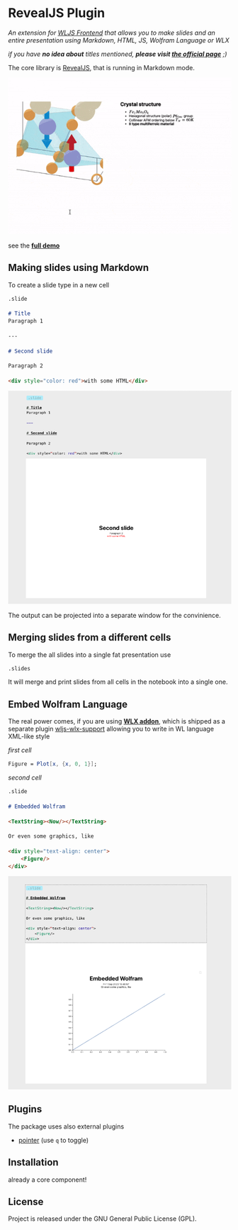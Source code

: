 # RevealJS Plugin
*An extension for [WLJS Frontend](https://github.com/JerryI/wolfram-js-frontend) that allows you to make slides and an entire presentation using Markdown, HTML, JS, Wolfram Language or WLX*


*if you have __no idea about__ titles mentioned, __please visit [the official page](https://github.com/JerryI/wolfram-js-frontend)__ ;)*

The core library is [RevealJS](https://revealjs.com), that is running in Markdown mode.

![](imgs/ezgif.com-optimize-15.gif)

see the [**full demo**](https://youtu.be/7cEYJG7nk7U?si=IzYInhddG66pNUHp)

## Making slides using Markdown

To create a slide type in a new cell

```markdown
.slide

# Title
Paragraph 1

---

# Second slide

Paragraph 2

<div style="color: red">with some HTML</div>
```

![](imgs/Screenshot%202023-09-01%20at%2018.40.15.png)

The output can be projected into a separate window for the convinience. 

## Merging slides from a different cells
To merge the all slides into a single fat presentation use

```markdown
.slides

```
It will merge and print slides from all cells in the notebook into a single one.

## Embed Wolfram Language
The real power comes, if you are using __[WLX addon](https://jerryi.github.io/wljs-docs/wlx)__, which is shipped as a separate plugin [wljs-wlx-support](https://github.com/JerryI/wljs-wlx-support) allowing you to write in WL language XML-like style

*first cell*
```mathematica
Figure = Plot[x, {x, 0, 1}];
```

*second cell*
```markdown
.slide

# Embedded Wolfram

<TextString><Now/></TextString>

Or even some graphics, like

<div style="text-align: center">
    <Figure/>
</div>
```

![](imgs/Screenshot%202023-09-01%20at%2018.41.08.png)

## Plugins
The package uses also external plugins 
- [pointer](https://github.com/burnpiro/reveal-pointer) (use `q` to toggle)

## Installation
already a core component!

## License
Project is released under the GNU General Public License (GPL).
